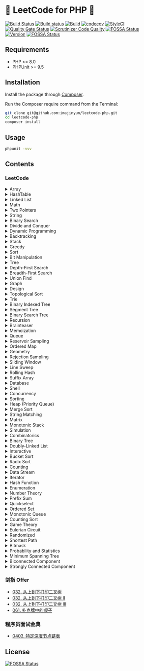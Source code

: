 # 💫 LeetCode for PHP 🐘

[![Build Status](https://travis-ci.com/imajinyun/leetcode-php.svg?branch=master)](https://travis-ci.com/imajinyun/leetcode-php)
[![Build status](https://ci.appveyor.com/api/projects/status/63m04iayror6ieh2?svg=true)](https://ci.appveyor.com/project/imajinyun/leetcode-php)
[![Build](https://github.com/imajinyun/leetcode-php/actions/workflows/build.yml/badge.svg)](https://github.com/imajinyun/leetcode-php/actions/workflows/build.yml)
[![codecov](https://codecov.io/gh/imajinyun/leetcode-php/branch/master/graph/badge.svg?token=Y9H1AHWLFY)](https://codecov.io/gh/imajinyun/leetcode-php)
[![StyleCI](https://github.styleci.io/repos/363634864/shield?branch=master)](https://github.styleci.io/repos/363634864?branch=master)
[![Quality Gate Status](https://sonarcloud.io/api/project_badges/measure?project=leetcode-php&metric=alert_status)](https://sonarcloud.io/dashboard?id=leetcode-php)
[![Scrutinizer Code Quality](https://scrutinizer-ci.com/g/imajinyun/leetcode-php/badges/quality-score.png?b=master)](https://scrutinizer-ci.com/g/imajinyun/leetcode-php/?branch=master)
[![FOSSA Status](https://app.fossa.com/api/projects/git%2Bgithub.com%2Fimajinyun%2Fleetcode-php.svg?type=shield)](https://app.fossa.com/projects/git%2Bgithub.com%2Fimajinyun%2Fleetcode-php?ref=badge_shield)
[![Version](https://img.shields.io/static/v1?label=version&message=%3E%3D8.0&color=%234F5893&labelColor=grey&logo=PHP&logoColor=blue&style=flat&link=https%3A%2F%2Fwww.php.net%2Fsupported-versions.php)](https://www.php.net/supported-versions.php)
[![FOSSA Status](https://app.fossa.com/api/projects/git%2Bgithub.com%2Fimajinyun%2Fleetcode-php.svg?type=shield)](https://app.fossa.com/projects/git%2Bgithub.com%2Fimajinyun%2Fleetcode-php?ref=badge_shield)

## Requirements

* PHP >= 8.0
* PHPUnit >= 9.5

## Installation

Install the package through [Composer](https://getcomposer.org/).

Run the Composer require command from the Terminal:

```bash
git clone git@github.com:imajinyun/leetcode-php.git
cd leetcode-php
composer install
```

## Usage

```bash
phpunit -vvv
```

## Contents

### LeetCode

<details>
<summary>Array</summary>

|Subject|Source|Solution|
|---|---|---|
|`0001. 两数之和`|[Two Sum](https://leetcode.com/problems/two-sum/)|[Solution](https://github.com/imajinyun/leetcode-php/blob/master/src/leetcode/TwoSum.php)|
|`0118. 杨辉三角`|[Pascal's Triangle](https://leetcode.com/problems/pascals-triangle/)|[Solution](https://github.com/imajinyun/leetcode-php/blob/master/src/leetcode/PascalsTriangle.php)|
|`0026. 删除有序数组中的重复项`|[Remove Duplicates from Sorted Array](https://leetcode.com/problems/remove-duplicates-from-sorted-array/)|[Solution](https://github.com/imajinyun/leetcode-php/blob/master/src/leetcode/RemoveDuplicatesFromSortedArray.php)|
|`0027. 移除元素`|[Remove Element](https://leetcode.com/problems/remove-element/)|[Solution](https://github.com/imajinyun/leetcode-php/blob/master/src/leetcode/RemoveElement.php)|
|`0053. 最大子序和`|[Maximum Subarray](https://leetcode.com/problems/maximum-subarray/)|[Solution](https://github.com/imajinyun/leetcode-php/blob/master/src/leetcode/MaximumSubarray.php)|
|`0054. 螺旋矩阵`|[Spiral Matrix](https://leetcode.com/problems/spiral-matrix/)|[Solution](https://github.com/imajinyun/leetcode-php/blob/master/src/leetcode/SpiralMatrix.php)|
|`0059. 螺旋矩阵 II`|[Spiral Matrix II](https://leetcode.com/problems/spiral-matrix-ii/)|[Solution](https://github.com/imajinyun/leetcode-php/blob/master/src/leetcode/SpiralMatrixII.php)|
|`0066. 加一`|[Plus One](https://leetcode.com/problems/plus-one/)|[Solution](https://github.com/imajinyun/leetcode-php/blob/master/src/leetcode/PlusOne.php)|
|`0088. 合并两个有序数组`|[Merge Sorted Array](https://leetcode.com/problems/merge-sorted-array/)|[Solution](https://github.com/imajinyun/leetcode-php/blob/master/src/leetcode/MergeSortedArray.php)|
|`0118. 杨辉三角`|[Pascal's Triangle](https://leetcode.com/problems/pascals-triangle/)|[Solution](https://github.com/imajinyun/leetcode-php/blob/master/src/leetcode/PascalsTriangle.php)|
|`0119. 杨辉三角 II`|[Pascal's Triangle II](https://leetcode.com/problems/pascals-triangle-ii/)|[Solution](https://github.com/imajinyun/leetcode-php/blob/master/src/leetcode/PascalsTriangleII.php)|
|`0163. 缺失的区间`|[Missing Ranges](https://leetcode.com/problems/missing-ranges/)|[Solution](https://github.com/imajinyun/leetcode-php/blob/master/src/leetcode/MissingRanges.php)|
|`0167. 两数之和 II - 输入有序数组`|[Two Sum II - Input array is sorted](https://leetcode.com/problems/two-sum-ii-input-array-is-sorted/)||
|`0169. 多数元素`|[Majority Element](https://leetcode.com/problems/majority-element/)|[Solution](https://github.com/imajinyun/leetcode-php/blob/master/src/leetcode/MajorityElement.php)|
|`0189. 旋转数组`|[Rotate Array](https://leetcode.com/problems/rotate-array/)|[Solution](https://github.com/imajinyun/leetcode-php/blob/master/src/leetcode/RotateArray.php)|
|`0215. 数组中的第 K 个最大元素`|[Kth Largest Element in an Array](https://leetcode.com/problems/kth-largest-element-in-an-array/)|[Solution](https://github.com/imajinyun/leetcode-php/blob/master/src/leetcode/KthLargestElementInAnArray.php)|
|`0217. 存在重复元素`|[Contains Duplicate](https://leetcode.com/problems/contains-duplicate/)|[Solution](https://github.com/imajinyun/leetcode-php/blob/master/src/leetcode/ContainsDuplicate.php)|
|`0219. 存在重复元素 II`|[Contains Duplicate II](https://leetcode.com/problems/contains-duplicate-ii/)|[Solution](https://github.com/imajinyun/leetcode-php/blob/master/src/leetcode/ContainsDuplicateII.php)|
|`0228. 汇总区间`|[Summary Ranges](https://leetcode.com/problems/summary-ranges/)||
|`0238. `|[Product of Array Except Self](https://leetcode.com/problems/product-of-array-except-self/)|[Solution](https://github.com/imajinyun/leetcode-php/blob/master/src/leetcode/ProductOfArrayExceptSelf.php)|
|`0243. 最短单词距离`|[Shortest Word Distance](https://leetcode.com/problems/shortest-word-distance/)||
|`0268. 丢失的数字`|[Missing Number](https://leetcode.com/problems/missing-number/)||
|`0283. 移动零`|[Move Zeroes](https://leetcode.com/problems/move-zeroes/)|[Solution](https://github.com/imajinyun/leetcode-php/blob/master/src/leetcode/MoveZeroes.php)|
|`0350. 两个数组的交集 II`|[Intersection of Two Arrays II](https://leetcode.com/problems/intersection-of-two-arrays-ii/)|[Solution](https://github.com/imajinyun/leetcode-php/blob/master/src/leetcode/IntersectionOfTwoArraysII.php)|
|`0384. 打乱数组`|[Shuffle an Array](https://leetcode.com/problems/shuffle-an-array/)|[Solution](https://github.com/imajinyun/leetcode-php/blob/master/src/leetcode/ShuffleAnArray.php)|
|`0414. 第三大的数`|[Third Maximum Number](https://leetcode.com/problems/third-maximum-number/)||
|`0448. 找到所有数组中消失的数字`|[Find All Numbers Disappeared in an Array](https://leetcode.com/problems/find-all-numbers-disappeared-in-an-array/)||
|`0485. 最大连续 1 的个数`|[Max Consecutive Ones](https://leetcode.com/problems/max-consecutive-ones/)|[Solution](https://github.com/imajinyun/leetcode-php/blob/master/src/leetcode/MaxConsecutiveOnes.php)|
|`0509. 斐波那契数`|[Fibonacci Number](https://leetcode.com/problems/fibonacci-number/)|[Solution](https://github.com/imajinyun/leetcode-php/blob/master/src/leetcode/FibonacciNumber.php)|
|`0561. 数组拆分 I`|[Array Partition I](https://leetcode.com/problems/array-partition-i/)|[Solution](https://github.com/imajinyun/leetcode-php/blob/master/src/leetcode/ArrayPartitionI.php)|
|`0566. 重塑矩阵`|[Reshape the Matrix](https://leetcode.com/problems/reshape-the-matrix/)|[Solution](https://github.com/imajinyun/leetcode-php/blob/master/src/leetcode/ReshapeTheMatrix.php)|
|`0605. 种花问题`|[Can Place Flowers](https://leetcode.com/problems/can-place-flowers/)|[Solution](https://github.com/imajinyun/leetcode-php/blob/master/src/leetcode/CanPlaceFlowers.php)|
|`0628. 三个数的最大乘积`|[Maximum Product of Three Numbers](https://leetcode.com/problems/maximum-product-of-three-numbers/)||
|`0643. 子数组最大平均数 I`|[Maximum Average Subarray I](https://leetcode.com/problems/maximum-average-subarray-i/)||
|`0661. 图片平滑器`|[Image Smoother](https://leetcode.com/problems/image-smoother/)|[Solution](https://github.com/imajinyun/leetcode-php/blob/master/src/leetcode/ImageSmoother.php)|
|`0674. 最长连续递增序列`|[Longest Continuous Increasing Subsequence](https://leetcode.com/problems/longest-continuous-increasing-subsequence/)|[Solution](https://github.com/imajinyun/leetcode-php/blob/master/src/leetcode/LongestContinuousIncreasingSubsequence.php)|
|`0697. 数组的度`|[Degree of an Array](https://leetcode.com/problems/degree-of-an-array/)|[Solution](https://github.com/imajinyun/leetcode-php/blob/master/src/leetcode/DegreeOfAnArray.php)|
|`0717. 1 比特与 2 比特字符`|[1-bit and 2-bit Characters](https://leetcode.com/problems/1-bit-and-2-bit-characters/)|[Solution](https://github.com/imajinyun/leetcode-php/blob/master/src/leetcode/OneBitAndTwoBitCharacters.php)|
|`0724. 寻找数组的中心下标`|[Find Pivot Index](https://leetcode.com/problems/find-pivot-index/)|[Solution](https://github.com/imajinyun/leetcode-php/blob/master/src/leetcode/FindPivotIndex.php)|
|`0746. 使用最小花费爬楼梯`|[Min Cost Climbing Stairs](https://leetcode.com/problems/min-cost-climbing-stairs/)|[Solution](https://github.com/imajinyun/leetcode-php/blob/master/src/leetcode/MinCostClimbingStairs.php)|
|`0747. 至少是其他数字两倍的最大数`|[Largest Number At Least Twice of Others](https://leetcode.com/problems/largest-number-at-least-twice-of-others/)|[Solution](https://github.com/imajinyun/leetcode-php/blob/master/src/leetcode/LargestNumberAtLeastTwiceOfOthers.php)|
|`0766. 托普利茨矩阵`|[Toeplitz Matrix](https://leetcode.com/problems/toeplitz-matrix/)|[Solution](https://github.com/imajinyun/leetcode-php/blob/master/src/leetcode/ToeplitzMatrix.php)|
|`0830. 较大分组的位置`|[Positions of Large Groups](https://leetcode.com/problems/positions-of-large-groups/)|[Solution](https://github.com/imajinyun/leetcode-php/blob/master/src/leetcode/PositionsOfLargeGroups.php)|
|`0832. 翻转图像`|[Flipping an Image](https://leetcode.com/problems/flipping-an-image/)|[Solution](https://github.com/imajinyun/leetcode-php/blob/master/src/leetcode/FlippingAnImage.php)|
|`0867. 转置矩阵`|[Transpose Matrix](https://leetcode-cn.com/problems/transpose-matrix/)|[Solution]()|
|`0888. 公平的糖果棒交换`|[Fair Candy Swap](https://leetcode.com/problems/fair-candy-swap/)|[Solution](https://github.com/imajinyun/leetcode-php/blob/master/src/leetcode/FairCandySwap.php)|
|`0896. 单调数列`|[Monotonic Array](https://leetcode.com/problems/monotonic-array/)|[Solution](https://github.com/imajinyun/leetcode-php/blob/master/src/leetcode/MonotonicArray.php)|
|`0905. 按奇偶排序数组`|[Sort Array By Parity](https://leetcode.com/problems/sort-array-by-parity/)|[Solution](https://github.com/imajinyun/leetcode-php/blob/master/src/leetcode/SortArrayByParity.php)|
|`0914. 卡牌分组`|[X of a Kind in a Deck of Cards](https://leetcode.com/problems/x-of-a-kind-in-a-deck-of-cards/)|[Solution](https://github.com/imajinyun/leetcode-php/blob/master/src/leetcode/XOfAKindInADeckOfCards.php)|
|`0922. 按奇偶排序数组 II`|[Sort Array By Parity II](https://leetcode.com/problems/sort-array-by-parity-ii/)|[Solution](https://github.com/imajinyun/leetcode-php/blob/master/src/leetcode/SortArrayByParityII.php)|
|`0941. 有效的山脉数组`|[Valid Mountain Array](https://leetcode.com/problems/valid-mountain-array/)|[Solution](https://github.com/imajinyun/leetcode-php/blob/master/src/leetcode/ValidMountainArray.php)|
|`0977. 有序数组的平方`|[Squares of a Sorted Array](https://leetcode.com/problems/squares-of-a-sorted-array/)|[Solution](https://github.com/imajinyun/leetcode-php/blob/master/src/leetcode/SquaresOfASortedArray.php)|
|`0985. 查询后的偶数和`|[Sum of Even Numbers After Queries](https://leetcode.com/problems/sum-of-even-numbers-after-queries/)|[Solution](https://github.com/imajinyun/leetcode-php/blob/master/src/leetcode/SumOfEvenNumbersAfterQueries.php)|
|`0989. 数组形式的整数加法`|[Add to Array-Form of Integer](https://leetcode.com/problems/add-to-array-form-of-integer/)|[Solution](https://github.com/imajinyun/leetcode-php/blob/master/src/leetcode/AddToArrayFormOfInteger.php)|
|`0999. 可以被一步捕获的棋子数`|[Available Captures for Rook](https://leetcode.com/problems/available-captures-for-rook/)|[Solution](https://github.com/imajinyun/leetcode-php/blob/master/src/leetcode/AvailableCapturesForRook.php)|
|`1002. 查找常用字符`|[Find Common Characters](https://leetcode.com/problems/find-common-characters/)|[Solution](https://github.com/imajinyun/leetcode-php/blob/master/src/leetcode/FindCommonCharacters.php)|
|`1013. 将数组分成和相等的三个部分`|[Partition Array Into Three Parts With Equal Sum](https://leetcode.com/problems/partition-array-into-three-parts-with-equal-sum/)|[Solution](https://github.com/imajinyun/leetcode-php/blob/master/src/leetcode/PartitionArrayIntoThreePartsWithEqualSum.php)|
|`1018. 可被 5 整除的二进制前缀`|[Binary Prefix Divisible By 5](https://leetcode.com/problems/binary-prefix-divisible-by-5/)|[Solution](https://github.com/imajinyun/leetcode-php/blob/master/src/leetcode/HeightChecker.php)|
|`1051. 高度检查器`|[Height Checker](https://leetcode.com/problems/height-checker/)|[Solution](https://github.com/imajinyun/leetcode-php/blob/master/src/leetcode/HeightChecker.php)|
|`1064. 不动点`|[Fixed Point](https://leetcode.com/problems/fixed-point/)|[Solution](https://github.com/imajinyun/leetcode-php/blob/master/src/leetcode/FixedPoint.php)|
|`1085. 最小元素各数位之和`|[Sum of Digits in the Minimum Number](https://leetcode.com/problems/sum-of-digits-in-the-minimum-number/)|[Solution](https://github.com/imajinyun/leetcode-php/blob/master/src/leetcode/SumOfDigitsInTheMinimumNumber.php)|
|`1086. 前五科的均分`|[High Five](https://leetcode.com/problems/high-five/)|[Solution](https://github.com/imajinyun/leetcode-php/blob/master/src/leetcode/HighFive.php)|
|`1089. 复写零`|[Duplicate Zeros](https://leetcode.com/problems/duplicate-zeros/)|[Solution](https://github.com/imajinyun/leetcode-php/blob/master/src/leetcode/DuplicateZeros.php)|
|`1099 小于 K 的两数之和`|[Two Sum Less Than K](https://leetcode.com/problems/two-sum-less-than-k/)|[Solution](https://github.com/imajinyun/leetcode-php/blob/master/src/leetcode/TwoSumLessThanK.php)|
|`1122. 数组的相对排序`|[Relative Sort Array](https://leetcode.com/problems/relative-sort-array/)|[Solution](https://github.com/imajinyun/leetcode-php/blob/master/src/leetcode/RelativeSortArray.php)|
|`1128. 等价多米诺骨牌对的数量`|[Number of Equivalent Domino Pairs](https://leetcode.com/problems/number-of-equivalent-domino-pairs/)|[Solution](https://github.com/imajinyun/leetcode-php/blob/master/src/leetcode/NumberOfEquivalentDominoPairs.php)|
|`1150. 检查一个数是否在数组中占绝大多数`|[Check If a Number Is Majority Element in a Sorted Array](https://leetcode.com/problems/check-if-a-number-is-majority-element-in-a-sorted-array/)|[Solution](https://github.com/imajinyun/leetcode-php/blob/master/src/leetcode/CheckIfANumberIsMajorityElementInASortedArrayEasy.php)|
|`1160. 拼写单词`|[Find Words That Can Be Formed by Characters](https://leetcode.com/problems/find-words-that-can-be-formed-by-characters/)|[Solution](https://github.com/imajinyun/leetcode-php/blob/master/src/leetcode/FindWordsThatCanBeFormedByCharacters.php)|
|`1176. 健身计划评估`|[Diet Plan Performance Easy](https://leetcode.com/problems/diet-plan-performance/)|[Solution](https://github.com/imajinyun/leetcode-php/blob/master/src/leetcode/DietPlanPerformanceEasy.php)|
|`1184. 公交站间的距离`|[Distance Between Bus Stops](https://leetcode.com/problems/distance-between-bus-stops/)|[Solution](https://github.com/imajinyun/leetcode-php/blob/master/src/leetcode/DistanceBetweenBusStops.php)|
|`1185. 一周中的第几天`|[Day of the Week](https://leetcode.com/problems/day-of-the-week/)|[Solution](https://github.com/imajinyun/leetcode-php/blob/master/src/leetcode/DayOfTheWeek.php)|
|`1200. 最小绝对差`|[Minimum Absolute Difference](https://leetcode.com/problems/minimum-absolute-difference/)|[Solution](https://github.com/imajinyun/leetcode-php/blob/master/src/leetcode/MinimumAbsoluteDifference.php)|
|`1217. 玩筹码`|[Minimum Cost to Move Chips to The Same Position](https://leetcode.com/problems/minimum-cost-to-move-chips-to-the-same-position/)|[Solution](https://github.com/imajinyun/leetcode-php/blob/master/src/leetcode/MinimumCostToMoveChipsToTheSamePosition.php)|
|`1232. 缀点成线`|[Check If It Is a Straight Line](https://leetcode.com/problems/check-if-it-is-a-straight-line/)|[Solution](https://github.com/imajinyun/leetcode-php/blob/master/src/leetcode/CheckIfItIsAStraightLine.php)|
|`1243. 数组变换`|[Array Transformation](https://leetcode.com/problems/array-transformation/)|[Solution](https://github.com/imajinyun/leetcode-php/blob/master/src/leetcode/ArrayTransformation.php)|
|`1252. 奇数值单元格的数目`|[Cells with Odd Values in a Matrix](https://leetcode.com/problems/cells-with-odd-values-in-a-matrix/)|[Solution](https://github.com/imajinyun/leetcode-php/blob/master/src/leetcode/CellsWithOddValueInAMatrix.php)|
|`1260. 二维网格迁移`|[Shift 2D Grid](https://leetcode.com/problems/shift-2d-grid/)|[Solution](https://github.com/imajinyun/leetcode-php/blob/master/src/leetcode/Shift2DGrid.php)|
|`1266. 访问所有点的最小时间`|[Minimum Time Visiting All Points](https://leetcode.com/problems/minimum-time-visiting-all-points/)|[Solution](https://github.com/imajinyun/leetcode-php/blob/master/src/leetcode/MinimumTimeVisitingAllPoints.php)|
|`1275. `|[Find Winner on a Tic Tac Toe Game](https://leetcode.com/problems/find-winner-on-a-tic-tac-toe-game/)|[Solution](https://github.com/imajinyun/leetcode-php/blob/master/src/leetcode/FindWinnerOnATicTacToeGame.php)|
|`1295. 统计位数为偶数的数字`|[Find Numbers with Even Number of Digits](https://leetcode.com/problems/find-numbers-with-even-number-of-digits/)|[Solution](https://github.com/imajinyun/leetcode-php/blob/master/src/leetcode/FindNumbersWithEvenNumberOfDigits.php)|

</details>

<details>
<summary>HashTable</summary>

|Subject|Source|Solution|
|---|---|---|
|`0001. 两数之和`|[Two Sum](https://leetcode.com/problems/two-sum/)|[Solution](https://github.com/imajinyun/leetcode-php/blob/master/src/leetcode/TwoSum.php)|
|`0012. 整数转罗马数字`|[Integer to Roman](https://leetcode.com/problems/integer-to-roman/)|[Solution](https://github.com/imajinyun/leetcode-php/blob/master/src/leetcode/IntegerToRoman.php)|
|`0013. 罗马数字转整数`|[Roman to Integer](https://leetcode.com/problems/roman-to-integer/)|[Solution](https://github.com/imajinyun/leetcode-php/blob/master/src/leetcode/RomanToInteger.php)|
|`0136. 只出现一次的数字`|[Single Number](https://leetcode.com/problems/single-number/)|[Solution](https://github.com/imajinyun/leetcode-php/blob/master/src/leetcode/FindWinnerOnATicTacToeGame.php)|
|`0202. 快乐数`|[Happy Number](https://leetcode.com/problems/happy-number/)|[Solution](https://github.com/imajinyun/leetcode-php/blob/master/src/leetcode/HappyNumber.php)|
|`0242. 有效的字母异位词`|[Valid Anagram](https://leetcode.com/problems/valid-anagram/)|[Solution](https://github.com/imajinyun/leetcode-php/blob/master/src/leetcode/ValidAnagram.php)|
|`0454. 四数相加 II`|[4Sum II](https://leetcode.com/problems/4sum-ii/)|[Solution](https://github.com/imajinyun/leetcode-php/blob/master/src/leetcode/FourSumII.php)|
|`0387. `|[First Unique Character in a String](https://leetcode.com/problems/first-unique-character-in-a-string/)|[Solution](https://github.com/imajinyun/leetcode-php/blob/master/src/leetcode/FirstUniqueCharacterInAString.php)|

</details>

<details>
<summary>Linked List</summary>

|Subject|Source|Solution|
|---|---|---|
|`0002. 两数相加`|[Add Two Numbers](https://leetcode.com/problems/add-two-numbers/)|[Solution](https://github.com/imajinyun/leetcode-php/blob/master/src/leetcode/AddTwoNumbers.php)|
|`0021. 合并两个有序链表`|[Merge Two Sorted Lists](https://leetcode.com/problems/merge-two-sorted-lists/)|[Solution](https://github.com/imajinyun/leetcode-php/blob/master/src/leetcode/MergeTwoSortedLists.php)|
|`0024. 两两交换链表中的节点`|[Swap Nodes in Pairs](https://leetcode.com/problems/swap-nodes-in-pairs/)|[Solution](https://github.com/imajinyun/leetcode-php/blob/master/src/leetcode/SwapNodesInPairs.php)|
|`0092. 反转链表 II`|[Reverse Linked List II](https://leetcode.com/problems/reverse-linked-list-ii/)|[Solution](https://github.com/imajinyun/leetcode-php/blob/master/src/leetcode/ReverseLinkedListII.php)|
|`0203. 移除链表元素`|[Remove Linked List Elements](https://leetcode.com/problems/remove-linked-list-elements/)|[Solution](https://github.com/imajinyun/leetcode-php/blob/master/src/leetcode/RemoveLinkedListElements.php)|
|`0206. 反转链表`|[Reverse Linked List](https://leetcode.com/problems/reverse-linked-list/)|[Solution](https://github.com/imajinyun/leetcode-php/blob/master/src/leetcode/ReverseLinkedList.php)|
|`0141. 环形链表`|[Linked List Cycle](https://leetcode.com/problems/linked-list-cycle/)|[Solution](https://github.com/imajinyun/leetcode-php/blob/master/src/leetcode/LinkedListCycle.php)|
|`0234. 回文链表`|[Palindrome Linked List](https://leetcode.com/problems/palindrome-linked-list/)|[Solution](https://github.com/imajinyun/leetcode-php/blob/master/src/leetcode/PalindromeLinkedList.php)|
|`0237. 删除链表中的节点`|[Delete Node in a Linked List](https://leetcode.com/problems/delete-node-in-a-linked-list/)|[Solution](https://github.com/imajinyun/leetcode-php/blob/master/src/leetcode/DeleteNodeInALinkedList.php)|
|`0707. 设计链表`|[Design Linked List](https://leetcode.com/problems/design-linked-list/)|[Solution](https://github.com/imajinyun/leetcode-php/blob/master/src/leetcode/DesignLinkedList.php)|

</details>

<details>
<summary>Math</summary>

|Subject|Source|Solution|
|---|---|---|
|`0013. 罗马数字转整数`|[Roman to Integer](https://leetcode.com/problems/roman-to-integer/)|[Solution](https://github.com/imajinyun/leetcode-php/blob/master/src/leetcode/RomanToInteger)|
|`0050. 计算 x 的 n 次幂`|[Pow(x, n)](https://leetcode.com/problems/powx-n/)|[Solution](https://github.com/imajinyun/leetcode-php/blob/master/src/leetcode/Pow.php)|
|`0066. 加一`|[Plus One](https://leetcode.com/problems/plus-one/)|[Solution](https://github.com/imajinyun/leetcode-php/blob/master/src/leetcode/PlusOne.php)|
|`0069. X 的平方根`|[Sqrt(x)](https://leetcode.com/problems/sqrtx/)|[Solution](https://github.com/imajinyun/leetcode-php/blob/master/src/leetcode/SqrtX.php)|
|`0150. 逆波兰表达式求值`|[Evaluate Reverse Polish Notation](https://leetcode.com/problems/evaluate-reverse-polish-notation/)|[Solution](https://github.com/imajinyun/leetcode-php/blob/master/src/leetcode/EvaluateReversePolishNotation.php)|
|`0171. Excel 表列序号`|[Excel Sheet Column Number](https://leetcode.com/problems/excel-sheet-column-number/)|[Solution](https://github.com/imajinyun/leetcode-php/blob/master/src/leetcode/ExcelSheetColumnNumber.php)|
|`0227. 基本计算器 II`|[Basic Calculator II](https://leetcode.com/problems/basic-calculator-ii/)|[Solution](https://github.com/imajinyun/leetcode-php/blob/master/src/leetcode/BasicCalculatorII.php)|
|`1118. 一月有多少天`|[Number of Days in a Month](https://leetcode.com/problems/number-of-days-in-a-month/)|[Solution](https://github.com/imajinyun/leetcode-php/blob/master/src/leetcode/NumberOfDaysInAMonth.php)|

</details>

<details>
<summary>Two Pointers</summary>

|Subject|Source|Solution|
|---|---|---|
|`0015. 三数之和`|[3Sum](https://leetcode.com/problems/3sum/)|[Solution](https://github.com/imajinyun/leetcode-php/blob/master/src/leetcode/ThreeSum.php)|
|`0016. 最接近的三数之和`|[3Sum Closest](https://leetcode.com/problems/3sum-closest/)|[Solution](https://github.com/imajinyun/leetcode-php/blob/master/src/leetcode/ThreeSumClosest.php)|
|`0018. 四数之和`|[4Sum](https://leetcode.com/problems/4sum/)|[Solution](https://github.com/imajinyun/leetcode-php/blob/master/src/leetcode/FourSum.php)|
|`0019. 删除链表的倒数第 N 个节点`|[Remove Nth Node From End of List](https://leetcode.com/problems/remove-nth-node-from-end-of-list/)|[Solution](https://github.com/imajinyun/leetcode-php/blob/master/src/leetcode/RemoveNthNodeFromEndOfList.php)|
|`0142. 环形链表 II`|[Linked List Cycle II](https://leetcode.com/problems/linked-list-cycle-ii/)|[Solution](https://github.com/imajinyun/leetcode-php/blob/master/src/leetcode/LinkedListCycleII.php)|
|`0209. 长度最小的子数组`|[Minimum Size Subarray Sum](https://leetcode.com/problems/minimum-size-subarray-sum/)|[Solution](https://github.com/imajinyun/leetcode-php/blob/master/src/leetcode/MinimumSizeSubarraySum.php)|
|`0287. 寻找重复数`|[Find the Duplicate Number](https://leetcode.com/problems/find-the-duplicate-number/)|[Solution](https://github.com/imajinyun/leetcode-php/blob/master/src/leetcode/FourSum.php)|
|`0844. 比较含退格的字符串`|[Backspace String Compare](https://leetcode.com/problems/backspace-string-compare/)|[Solution](https://github.com/imajinyun/leetcode-php/blob/master/src/leetcode/BackspaceStringCompare.php)|
|`0997. 有序数组的平方`|[Squares of a Sorted Array](https://leetcode.com/problems/squares-of-a-sorted-array/)|[Solution](https://github.com/imajinyun/leetcode-php/blob/master/src/leetcode/SquaresOfASortedArray.php)|

</details>

<details>
<summary>String</summary>

|Subject|Source|Solution|
|---|---|---|
|`0003. 无重复字符的最长子串`|[Longest Substring Without Repeating Characters](https://leetcode.com/problems/longest-substring-without-repeating-characters/)|[Solution](https://github.com/imajinyun/leetcode-php/blob/master/src/leetcode/LongestSubstringWithoutRepeatingCharacters.php)|
|`0005. 最长回文子串`|[Longest Palindromic Substring](https://leetcode.com/problems/longest-palindromic-substring/)|[Solution](https://github.com/imajinyun/leetcode-php/blob/master/src/leetcode/LongestPalindromicSubstring.php)|
|`0006. Z 字形变换`|[Zigzag Conversion](https://leetcode.com/problems/longest-palindromic-substring/)|[Solution](https://github.com/imajinyun/leetcode-php/blob/master/src/leetcode/ZigzagConversion.php)|
|`0008. 字符串转换整数 (atoi)`|[String to Integer (atoi)](https://leetcode.com/problems/string-to-integer-atoi/)|[Solution](https://github.com/imajinyun/leetcode-php/blob/master/src/leetcode/StringToInteger.php)|
|`0125. 验证回文串`|[Valid Palindrome](https://leetcode.com/problems/valid-palindrome/)|[Solution](https://github.com/imajinyun/leetcode-php/blob/master/src/leetcode/ValidPalindrome.php)|
|`0179. 最大数`|[Largest Number](https://leetcode.com/problems/largest-number/)|[Soluton](https://github.com/imajinyun/leetcode-php/blob/master/src/leetcode/LargestNumber.php)|
|`0344. 反转字符串`|[Reverse String](https://leetcode.com/problems/reverse-string/)|[Solution](https://github.com/imajinyun/leetcode-php/blob/master/src/leetcode/ReverseString.php)|
|`0409. 最长回文串`|[Longest Palindrome](https://leetcode.com/problems/longest-palindrome/)|[Solution](https://github.com/imajinyun/leetcode-php/blob/master/src/leetcode/LongestPalindrome.php)|

</details>

<details>
<summary>Binary Search</summary>

|Subject|Source|Solution|
|---|---|---|
|`0035. 搜索插入位置`|[Search Insert Position](https://leetcode.com/problems/search-insert-position/)|[Solution](https://github.com/imajinyun/leetcode-php/blob/master/src/leetcode/SearchInsertPosition.php)|
|`0069. x 的平方根`|[Sqrt(x)](https://leetcode.com/problems/sqrtx/)|[Solution](https://github.com/imajinyun/leetcode-php/blob/master/src/leetcode/SqrtX.php)|
|`0162. 寻找峰值`|[Find Peak Element](https://leetcode.com/problems/find-peak-element/)|[Solution](https://github.com/imajinyun/leetcode-php/blob/master/src/leetcode/FindPeakElement.php)|
|`0367. 有效的完全平方数`|[Valid Perfect Square](https://leetcode.com/problems/valid-perfect-square/)|[Solution](https://github.com/imajinyun/leetcode-php/blob/master/src/leetcode/ValidPerfectSquare.php)|
|`0704. 二分查找`|[Binary Search](https://leetcode.com/problems/binary-search/)|[Solution](https://github.com/imajinyun/leetcode-php/blob/master/src/leetcode/BinarySearch.php)|

</details>

<details>
<summary>Divide and Conquer</summary>

|Subject|Source|Solution|
|---|---|---|
|`0169. 多数元素`|[Majority Element](https://leetcode.com/problems/majority-element/)|[Solution](https://github.com/imajinyun/leetcode-php/blob/master/src/leetcode/MajorityElement)|

</details>

<details>
<summary>Dynamic Programming</summary>

|Subject|Source|Solution|
|---|---|---|
|`0005. 最长回文子串`|[Longest Palindromic Substring](https://leetcode.com/problems/longest-palindromic-substring/)|[Solution](https://github.com/imajinyun/leetcode-php/blob/master/src/leetcode/LongestPalindromicSubstring.php)|
|`0062. 不同路径`|[Unique Paths](https://leetcode.com/problems/unique-paths/)|[Solution](https://github.com/imajinyun/leetcode-php/blob/master/src/leetcode/UniquePaths.php)|
|`0063. 不同路径 II`|[Unique Paths II](https://leetcode.com/problems/unique-paths-ii/)|[Solution](https://github.com/imajinyun/leetcode-php/blob/master/src/leetcode/UniquePathsII.php)|
|`0064. 最小路径和`|[Minimum Path Sum](https://leetcode.com/problems/minimum-path-sum/)|[Solution](https://github.com/imajinyun/leetcode-php/blob/master/src/leetcode/MinimumPathSum.php)|
|`0070. 爬楼梯`|[Climbing Stairs](https://leetcode.com/problems/climbing-stairs/)|[Solution](https://github.com/imajinyun/leetcode-php/blob/master/src/leetcode/ClimbingStairs.php)|
|`0072. 编辑距离`|[Edit Distance](https://leetcode.com/problems/edit-distance/)||
|`0120. 三角形最小路径和`|[Triangle](https://leetcode.com/problems/triangle/)|[Solution](https://github.com/imajinyun/leetcode-php/blob/master/src/leetcode/Triangle.php)|
|`0121. 买卖股票的最佳时机`|[Best Time to Buy and Sell Stock](https://leetcode.com/problems/best-time-to-buy-and-sell-stock/)|[Solution](https://github.com/imajinyun/leetcode-php/blob/master/src/leetcode/BestTimeToBuyAndSellStock.php)|
|`0122. 买卖股票的最佳时机 II`|[Best Time to Buy and Sell Stock II](https://leetcode.com/problems/best-time-to-buy-and-sell-stock-ii/)|[Solution](https://github.com/imajinyun/leetcode-php/blob/master/src/leetcode/BestTimeToBuyAndSellStockII.php)|
|`0123. 买卖股票的最佳时机 III`|[Best Time to Buy and Sell Stock III](https://leetcode.com/problems/best-time-to-buy-and-sell-stock-iii/)|[Solution](https://github.com/imajinyun/leetcode-php/blob/master/src/leetcode/BestTimeToBuyAndSellStockIII.php)|
|`0128. 最长连续序列`|[Longest Consecutive Sequence](https://leetcode.com/problems/longest-consecutive-sequence/)||
|`0152. 乘积最大子数组`|[Maximum Product Subarray](https://leetcode.com/problems/maximum-product-subarray/)|[Solution](https://github.com/imajinyun/leetcode-php/blob/master/src/leetcode/MaximumProductSubarray.php)|
|`0188. 买卖股票的最佳时机 IV`|[Best Time to Buy and Sell Stock IV](https://leetcode.com/problems/best-time-to-buy-and-sell-stock-iv/)|[Solution](https://github.com/imajinyun/leetcode-php/blob/master/src/leetcode/BestTimeToBuyAndSellStockIV.php)|
|`0213. 打家劫舍 II`|[House Robber II](https://leetcode.com/problems/house-robber-ii/)|[Solution](https://github.com/imajinyun/leetcode-php/blob/master/src/leetcode/HouseRobberII.php)|
|`0300. 最长上升子序列`|[Longest Increasing Subsequence](https://leetcode.com/problems/longest-increasing-subsequence/)||
|`0322. 零钱兑换`|[Coin Change](https://leetcode.com/problems/coin-change/)||
|`0309. 佳买卖股票时机含冷冻期`|[Best Time to Buy and Sell Stock with Cooldown](https://leetcode.com/problems/best-time-to-buy-and-sell-stock-with-cooldown/)|[Solution](https://github.com/imajinyun/leetcode-php/blob/master/src/leetcode/BestTimeToBuyAndSellStockWithCooldown.php)|
|`0673. 最长递增子序列的个数`|[Number of Longest Increasing Subsequence](https://leetcode.com/problems/number-of-longest-increasing-subsequence/)||
|`0674. 最长连续递增序列`|[Longest Continuous Increasing Subsequence](https://leetcode.com/problems/longest-continuous-increasing-subsequence/)||
|`0714. 买卖股票的最佳时机含手续费`|[Best Time to Buy and Sell Stock with Transaction Fee](https://leetcode.com/problems/best-time-to-buy-and-sell-stock-with-transaction-fee/)|[Solution](https://github.com/imajinyun/leetcode-php/blob/master/src/leetcode/BestTimeToBuyAndSellStockWithTransactionFee.php)|
|`1143. 最长公共子序列`|[Longest Common Subsequence](https://leetcode.com/problems/longest-common-subsequence/)||
|`1289. 下降路径最小和 II`|[Minimum Falling Path Sum II](https://leetcode.com/problems/minimum-falling-path-sum-ii/)|[Solution](https://github.com/imajinyun/leetcode-php/blob/master/src/leetcode/MinimumFallingPathSumII.php)|
|`1397. 找到所有好字符串`|[Find All Good Strings](https://leetcode.com/problems/find-all-good-strings/)||

</details>

<details>
<summary>Backtracking</summary>

|Subject|Source|Solution|
|---|---|---|
|`0036. 有效的数独`|[Valid Sudoku](https://leetcode.com/problems/valid-sudoku/)|[Solution](https://github.com/imajinyun/leetcode-php/blob/master/src/leetcode/ValidSudoku.php)|
|`0037. 解数独`|[Sudoku Solver](https://leetcode.com/problems/sudoku-solver/)||
|`0039. 组合总和`|[Combination Sum](https://leetcode.com/problems/combination-sum/)||
|`0040. 组合总和 II`|[Combination Sum II](https://leetcode.com/problems/combination-sum-ii/)||
|`0046. 全排列`|[Permutations](https://leetcode.com/problems/permutations/)||
|`0047. 全排列 II`|[Permutations II](https://leetcode.com/problems/permutations-ii/)||
|`0051. N 皇后`|[N-Queens](https://leetcode.com/problems/n-queens/)||
|`0052. N 皇后 II`|[N-Queens II](https://leetcode.com/problems/n-queens-ii/)||
|`0078. 子集`|[Subsets](https://leetcode.com/problems/subsets/)||
|`0079. 单词搜索`|[Word Search](https://leetcode.com/problems/word-search/)|[Solution](https://github.com/imajinyun/leetcode-php/blob/master/src/leetcode/WordSearch.php)|
|`0090. 子集 II`|[Subsets II](https://leetcode.com/problems/subsets-ii/)||

</details>

<details>
<summary>Stack</summary>

|Subject|Source|Solution|
|---|---|---|
|`0020. 有效的括号`|[Valid Parentheses](https://leetcode.com/problems/valid-parentheses/)|[Solution](https://github.com/imajinyun/leetcode-php/blob/master/src/leetcode/BinaryTreeInorderTraversal.php)|
|`0094. 二叉树的中序遍历`|[Binary Tree Inorder Traversal](https://leetcode.com/problems/binary-tree-inorder-traversal/)|[Solution](https://github.com/imajinyun/leetcode-php/blob/master/src/leetcode/BinaryTreeInorderTraversal.php)|
|`0496. 下一个更大元素 I`|[Next Greater Element I](https://leetcode.com/problems/next-greatr-element-i/)|[Solution](https://github.com/imajinyun/leetcode-php/blob/master/src/leetcode/NextGreaterElementI.php)|
|`0503. 下一个更大元素 II`|[Next Greater Element II](https://leetcode.com/problems/next-greater-element-i/)|[Solution](https://github.com/imajinyun/leetcode-php/blob/master/src/leetcode/NextGreaterElementII.php)|
|`0739. 每日温度`|[Daily Temperatures](https://leetcode.com/problems/daily-temperatures/)|[Solution](https://github.com/imajinyun/leetcode-php/blob/master/src/leetcode/DailyTemperatures.php)|

</details>

<details>
<summary>Greedy</summary>

</details>

<details>
<summary>Sort</summary>

</details>

<details>
<summary>Bit Manipulation</summary>

|Subject|Source|Solution|
|---|---|---|
|`0029. 两数相除`|[Divide Two Integers](https://leetcode.com/problems/divide-two-integers/)|[Solution](ttps://github.com/imajinyun/leetcode-php/blob/master/src/leetcode/DivideTwoIntegers.php)|
|`0190. 颠倒二进制位`|[Reverse Bits](https://leetcode.com/problems/reverse-bits/)|[Solution](https://github.com/imajinyun/leetcode-php/blob/master/src/leetcode/ReverseBits.php)|
|`0191. 位 1 的个数`|[Number of 1 Bits](https://leetcode.com/problems/number-of-1-bits/)|[Solution](https://github.com/imajinyun/leetcode-php/blob/master/src/leetcode/NumberOfOneBits.php)|
|`0231. 2 的幂`|[Power of Two](https://leetcode.com/problems/power-of-two/)|[Solution](https://github.com/imajinyun/leetcode-php/blob/master/src/leetcode/PowerOfTwo.php)|
|`0338. 比特位计数`|[Counting Bits](https://leetcode.com/problems/counting-bits/)|[Solution](https://github.com/imajinyun/leetcode-php/blob/master/src/leetcode/CountingBits.php)|
|`0461. 汉明距离`|[Hamming Distance](https://leetcode.com/problems/hamming-distance/)|[Solution](https://github.com/imajinyun/leetcode-php/blob/master/src/leetcode/HammingDistance.php)|

</details>

<details>
<summary>Tree</summary>

|Subject|Source|Solution|
|---|---|---|
|`0020. 括号生成`|[Generate Parentheses](https://leetcode.com/problems/generate-parentheses/)|[Solution](https://github.com/imajinyun/leetcode-php/blob/master/src/leetcode/GenerateParentheses.php)|
|`0098. 验证二叉搜索树`|[Validate Binary Search Tree](https://leetcode.com/problems/validate-binary-search-tree/)|[Solution](https://github.com/imajinyun/leetcode-php/blob/master/src/leetcode/ValidateBinarySearchTree.php)|
|`0100. 相同的树`|[Same Tree](https://leetcode.com/problems/same-tree/)|[Solution](https://github.com/imajinyun/leetcode-php/blob/master/src/leetcode/Pow.php)|
|`0102. 二叉树的层序遍历`|[Binary Tree Level Order Traversal](https://leetcode.com/problems/binary-tree-level-order-traversal/)|[Solution](https://github.com/imajinyun/leetcode-php/blob/master/src/leetcode/BinaryTreeLevelOrderTraversal.php)|
|`0103. 二叉树的锯齿形层次遍历`|[Binary Tree Zigzag Level Order Traversal](https://leetcode.com/problems/binary-tree-zigzag-level-order-traversal/)|[Solution](https://github.com/imajinyun/leetcode-php/blob/master/src/leetcode/BinaryTreeZigzagLevelOrderTraversal.php)|
|`0104. 二叉树的最大深度`|[Maximum Depth of Binary Tree](https://leetcode.com/problems/maximum-depth-of-binary-tree/)|[Solution](https://github.com/imajinyun/leetcode-php/blob/master/src/leetcode/MaximumDepthOfBinaryTree.php)|
|`0199. 二叉树的右视图`|[Binary Tree Right Side View](https://leetcode.com/problems/binary-tree-right-side-view/)|[Solution](https://github.com/imajinyun/leetcode-php/blob/master/src/leetcode/BinaryTreeRightSideView.php)|
|`0230. 二叉搜索树中第 K 小的元素`|[Kth Smallest Element in a BST](https://leetcode.com/problems/kth-smallest-element-in-a-bst/)|[Solution](https://github.com/imajinyun/leetcode-php/blob/master/src/leetcode/KthSmallestElementInABST.php)|
|`0235. 二叉搜索树的最近公共祖先`|[Lowest Common Ancestor of a Binary Search Tree](https://leetcode.com/problems/lowest-common-ancestor-of-a-binary-search-tree/)|[Solution](https://github.com/imajinyun/leetcode-php/blob/master/src/leetcode/LowestCommonAncestorOfABinarySearchTree.php)|
|`0236. 二叉树的最近公共祖先`|[Lowest Common Ancestor of a Binary Tree](https://leetcode.com/problems/lowest-common-ancestor-of-a-binary-tree/)|[Solution](https://github.com/imajinyun/leetcode-php/blob/master/src/leetcode/LowestCommonAncestorOfABinaryTree.php)|
|`0450. 删除二叉搜索树中的节点`|[Delete Node in a Binary Search Tree](https://leetcode.com/problems/delete-node-in-a-bst/)|[Solution](https://github.com/imajinyun/leetcode-php/blob/master/src/leetcode/DeleteNodeInABinarySearchTree.php)|
|`0515. 在每个树行中找最大值`|[Find Largest Value in Each Tree Row](https://leetcode.com/problems/find-largest-value-in-each-tree-row/)|[Solution](https://github.com/imajinyun/leetcode-php/blob/master/src/leetcode/FindLargestValueInEachTreeRow.php)|
|`0637. 二叉树的层平均值`|[Average of Levels in Binary Tree](https://leetcode.com/problems/average-of-levels-in-binary-tree/)|[Solution](https://github.com/imajinyun/leetcode-php/blob/master/src/leetcode/AverageOfLevelsInBinaryTree.php)|
|`0700. 二叉搜索树中的搜索`|[Search in a Binary Search Tree](https://leetcode.com/problems/search-in-a-binary-search-tree/)|[Solution](https://github.com/imajinyun/leetcode-php/blob/master/src/leetcode/SearchInABinarySearchTree.php)|
|`0701. 二叉搜索树中的插入操作`|[Insert into a Binary Search Tree](https://leetcode.com/problems/insert-into-a-binary-search-tree/)|[Solution](https://github.com/imajinyun/leetcode-php/blob/master/src/leetcode/InsertIntoABinarySearchTree.php)|
|`0993. 二叉树的堂兄弟节点`|[Cousins in Binary Tree](https://leetcode.com/problems/cousins-in-binary-tree/)|[Solution](https://github.com/imajinyun/leetcode-php/blob/master/src/leetcode/CousinsInBinaryTree.php)|

</details>

<details>
<summary>Depth-First Search</summary>

</details>

<details>
<summary>Breadth-First Search</summary>

</details>

<details>
<summary>Union Find</summary>

|Subject|Source|Solution|
|---|---|---|
|`0200. 岛屿数量`|[Number of Islands](https://leetcode.com/problems/number-of-islands/)|[Solution](https://github.com/imajinyun/leetcode-php/blob/master/src/leetcode/NumberOfIslands.php)|

</details>

<details>
<summary>Graph</summary>

|Subject|Source|Solution|
|---|---|---|

</details>

<details>
<summary>Design</summary>

|Subject|Source|Solution|
|---|---|---|
|`0208. 实现 Trie（前缀树）`|[Implement Trie (Prefix Tree)](https://leetcode.com/problems/implement-trie-prefix-tree/)|[Solution](https://github.com/imajinyun/leetcode-php/blob/master/src/leetcode/ImplementTriePrefixTree.php)|
|`0225. 用队列实现栈`|[Implement Stack using Queues](https://leetcode.com/problems/implement-stack-using-queues/)|[Solution](https://github.com/imajinyun/leetcode-php/blob/master/src/leetcode/ImplementStackUsingQueues.php)|
|`0232. 用栈实现队列`|[Implement Queue using Stacks](https://leetcode.com/problems/implement-queue-using-stacks/)|[Solution](https://github.com/imajinyun/leetcode-php/blob/master/src/leetcode/ImplementQueueUsingStacks.php)|

</details>

<details>
<summary>Topological Sort</summary>

|Subject|Source|Solution|
|---|---|---|

</details>

<details>
<summary>Trie</summary>

|Subject|Source|Solution|
|---|---|---|

</details>

<details>
<summary>Binary Indexed Tree</summary>

|Subject|Source|Solution|
|---|---|---|

</details>

<details>
<summary>Segment Tree</summary>

|Subject|Source|Solution|
|---|---|---|

</details>

<details>
<summary>Binary Search Tree</summary>

|Subject|Source|Solution|
|---|---|---|
|`0278. 第一个错误的版本`|[First Bad Version](https://leetcode.com/problems/first-bad-version/)|[Solution](https://github.com/imajinyun/leetcode-php/blob/master/src/leetcode/FirstBadVersion.php)|

</details>

<details>
<summary>Recursion</summary>

|Subject|Source|Solution|
|---|---|---|
|`0509. 斐波那契数`|[Fibonacci Number](https://leetcode.com/problems/fibonacci-number/)|[Solution](https://github.com/imajinyun/leetcode-php/blob/master/src/leetcode/FibonacciNumber.php)|

</details>

<details>
<summary>Brainteaser</summary>

|Subject|Source|Solution|
|---|---|---|

</details>

<details>
<summary>Memoization</summary>

|Subject|Source|Solution|
|---|---|---|

</details>

<details>
<summary>Queue</summary>

|Subject|Source|Solution|
|---|---|---|
|`0239. 滑动窗口最大值`|[Sliding Window Maximum](https://leetcode.com/problems/sliding-window-maximum/)|[Solution](https://github.com/imajinyun/leetcode-php/blob/master/src/leetcode/SlidingWindowMaximum.php)|

</details>

<details>
<summary>Reservoir Sampling</summary>

|Subject|Source|Solution|
|---|---|---|

</details>

<details>
<summary>Ordered Map</summary>

|Subject|Source|Solution|
|---|---|---|

</details>

<details>
<summary>Geometry</summary>

|Subject|Source|Solution|
|---|---|---|

</details>

<details>
<summary>Rejection Sampling</summary>

|Subject|Source|Solution|
|---|---|---|

</details>

<details>
<summary>Sliding Window</summary>

|Subject|Source|Solution|
|---|---|---|
|`0003. 无重复字符的最长子串`|[Longest Substring Without Repeating Characters](https://leetcode.com/problems/longest-substring-without-repeating-characters/)|[Solution](https://github.com/imajinyun/leetcode-php/blob/master/src/leetcode/LongestSubstringWithoutRepeatingCharacters.php)|
|`0076. 最小覆盖子串`|[Minimum Window Substring](https://leetcode.com/problems/minimum-window-substring/)|[Solution](https://github.com/imajinyun/leetcode-php/blob/master/src/leetcode/MinimumWindowSubstring.php)|
|`0438. 找到字符串中所有字母异位词`|[Find All Anagrams in a String](https://leetcode.com/problems/find-all-anagrams-in-a-string/)|[Solution](https://github.com/imajinyun/leetcode-php/blob/master/src/leetcode/FindAllAnagramsInAString.php)|
|`0567. 字符串的排列`|[Permutation in String](https://leetcode.com/problems/permutation-in-string/)|[Solution](https://github.com/imajinyun/leetcode-php/blob/master/src/leetcode/PermutationInString.php)|

</details>

<details>
<summary>Line Sweep</summary>

|Subject|Source|Solution|
|---|---|---|

</details>

<details>
<summary>Rolling Hash</summary>

|Subject|Source|Solution|
|---|---|---|

</details>

<details>
<summary>Suffix Array</summary>

|Subject|Source|Solution|
|---|---|---|

</details>

<details>
<summary>Database</summary>

|Subject|Source|Solution|
|---|---|---|

</details>

<details>
<summary>Shell</summary>

|Subject|Source|Solution|
|---|---|---|

</details>

<details>
<summary>Concurrency</summary>

|Subject|Source|Solution|
|---|---|---|

</details>

<details>
<summary>Sorting</summary>

|Subject|Source|Solution|
|---|---|---|

</details>

<details>
<summary>Heap (Priority Queue)</summary>

|Subject|Source|Solution|
|---|---|---|
|`0295. 数据流的中位数`|[Find Median from Data Stream](https://leetcode.com/problems/find-median-from-data-stream/)|[Solution](https://github.com/imajinyun/leetcode-php/blob/master/src/leetcode/FindMedianFromDataStream.php)|
|`0347. 前 K 个高频元素`|[Top K Frequent Elements](https://leetcode.com/problems/top-k-frequent-elements/)|[Solution](https://github.com/imajinyun/leetcode-php/blob/master/src/leetcode/TopKFrequentElements.php)|
|`0378. 有序矩阵中第 K 小的元素`|[Kth Smallest Element in a Sorted Matrix](https://leetcode.com/problems/kth-smallest-element-in-a-sorted-matrix/)|[Solution](https://github.com/imajinyun/leetcode-php/blob/master/src/leetcode/KthSmallestElementInASortedMatrix.php)|
|`0703. 数据流中的第 K 大元素`|[Kth Largest Element in a Stream](https://leetcode.com/problems/kth-largest-element-in-a-stream/)|[Solution](https://github.com/imajinyun/leetcode-php/blob/master/src/leetcode/KthLargestElementInAStream.php)|

</details>

<details>
<summary>Merge Sort</summary>

|Subject|Source|Solution|
|---|---|---|

</details>

<details>
<summary>String Matching</summary>

|Subject|Source|Solution|
|---|---|---|

</details>

<details>
<summary>Matrix</summary>

|Subject|Source|Solution|
|---|---|---|

</details>

<details>
<summary>Monotonic Stack</summary>

|Subject|Source|Solution|
|---|---|---|

</details>

<details>
<summary>Simulation</summary>

|Subject|Source|Solution|
|---|---|---|

</details>

<details>
<summary>Combinatorics</summary>

|Subject|Source|Solution|
|---|---|---|

</details>

<details>
<summary>Binary Tree</summary>

|Subject|Source|Solution|
|---|---|---|
|`0101. 对称二叉树`|[Symmetric Tree](https://leetcode.com/problems/symmetric-tree/)|[Solution](https://github.com/imajinyun/leetcode-php/blob/master/src/leetcode/SymmetricTree.php)|
|`0124. 二叉树最大路径和`|[Binary Tree Maximum Path Sum](https://leetcode.com/problems/binary-tree-maximum-path-sum/)|[Solution](https://github.com/imajinyun/leetcode-php/blob/master/src/leetcode/BinaryTreeMaximumPathSum.php)|
|`0226. 翻转二叉树`|[Invert Binary Tree](https://leetcode.com/problems/invert-binary-tree/)|[Solution](https://github.com/imajinyun/leetcode-php/blob/master/src/leetcode/InvertBinaryTree.php)|

</details>

<details>
<summary>Doubly-Linked List</summary>

|Subject|Source|Solution|
|---|---|---|

</details>

<details>
<summary>Interactive</summary>

|Subject|Source|Solution|
|---|---|---|

</details>

<details>
<summary>Bucket Sort</summary>

|Subject|Source|Solution|
|---|---|---|

</details>

<details>
<summary>Radix Sort</summary>

|Subject|Source|Solution|
|---|---|---|

</details>

<details>
<summary>Counting</summary>

|Subject|Source|Solution|
|---|---|---|

</details>

<details>
<summary>Data Stream</summary>

|Subject|Source|Solution|
|---|---|---|

</details>

<details>
<summary>Iterator</summary>

|Subject|Source|Solution|
|---|---|---|

</details>

<details>
<summary>Hash Function</summary>

|Subject|Source|Solution|
|---|---|---|

</details>

<details>
<summary>Enumeration</summary>

|Subject|Source|Solution|
|---|---|---|

</details>

<details>
<summary>Number Theory</summary>

|Subject|Source|Solution|
|---|---|---|

</details>

<details>
<summary>Prefix Sum</summary>

|Subject|Source|Solution|
|---|---|---|

</details>

<details>
<summary>Quickselect</summary>

|Subject|Source|Solution|
|---|---|---|

</details>

<details>
<summary>Ordered Set</summary>

|Subject|Source|Solution|
|---|---|---|

</details>

<details>
<summary>Monotonic Queue</summary>

|Subject|Source|Solution|
|---|---|---|

</details>

<details>
<summary>Counting Sort</summary>

|Subject|Source|Solution|
|---|---|---|

</details>

<details>
<summary>Game Theory</summary>

|Subject|Source|Solution|
|---|---|---|

</details>

<details>
<summary>Eulerian Circuit</summary>

|Subject|Source|Solution|
|---|---|---|

</details>

<details>
<summary>Randomized</summary>

|Subject|Source|Solution|
|---|---|---|

</details>

<details>
<summary>Shortest Path</summary>

|Subject|Source|Solution|
|---|---|---|

</details>

<details>
<summary>Bitmask</summary>

|Subject|Source|Solution|
|---|---|---|

</details>

<details>
<summary>Probability and Statistics</summary>

|Subject|Source|Solution|
|---|---|---|

</details>

<details>
<summary>Minimum Spanning Tree</summary>

|Subject|Source|Solution|
|---|---|---|

</details>

<details>
<summary>Biconnected Component</summary>

|Subject|Source|Solution|
|---|---|---|

</details>

<details>
<summary>Strongly Connected Component</summary>

|Subject|Source|Solution|
|---|---|---|

</details>

### 剑指 Offer

* [032. 从上到下打印二叉树](https://leetcode-cn.com/problems/cong-shang-dao-xia-da-yin-er-cha-shu-lcof/)
* [032. 从上到下打印二叉树 II](https://leetcode-cn.com/problems/cong-shang-dao-xia-da-yin-er-cha-shu-ii-lcof/)
* [032. 从上到下打印二叉树 III](https://leetcode-cn.com/problems/cong-shang-dao-xia-da-yin-er-cha-shu-iii-lcof/)
* [061. 扑克牌中的顺子](https://leetcode-cn.com/problems/bu-ke-pai-zhong-de-shun-zi-lcof/)

### 程序员面试金典

* [0403. 特定深度节点链表](https://leetcode-cn.com/problems/list-of-depth-lcci/)


## License

[![FOSSA Status](https://app.fossa.com/api/projects/git%2Bgithub.com%2Fimajinyun%2Fleetcode-php.svg?type=large)](https://app.fossa.com/projects/git%2Bgithub.com%2Fimajinyun%2Fleetcode-php?ref=badge_large)
